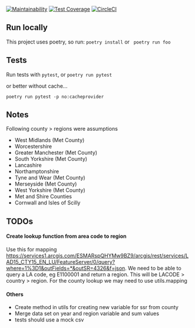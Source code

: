 [![Maintainability](https://api.codeclimate.com/v1/badges/368dc1652646431ef8ff/maintainability)](https://codeclimate.com/github/kevinhowbrook/county-to-region-mapping/maintainability) [![Test Coverage](https://api.codeclimate.com/v1/badges/368dc1652646431ef8ff/test_coverage)](https://codeclimate.com/github/kevinhowbrook/county-to-region-mapping/test_coverage) [![CircleCI](https://circleci.com/gh/kevinhowbrook/county-to-region-mapping.svg?style=svg)](https://circleci.com/gh/kevinhowbrook/county-to-region-mapping)

## Run locally

This project uses poetry, so run:
```poetry install```
or
``` poetry run foo```

## Tests

Run tests with `pytest`, or `poetry run pytest`

or better without cache...

```poetry run pytest -p no:cacheprovider```

## Notes

Following county > regions were assumptions
 - West Midlands (Met County)
 - Worcestershire
 - Greater Manchester (Met County)
 - South Yorkshire (Met County)
 - Lancashire
 - Northamptonshire
 - Tyne and Wear (Met County)
 - Merseyside (Met County)
 - West Yorkshire (Met County)
 - Met and Shire Counties
 - Cornwall and Isles of Scilly

## TODOs
#### Create lookup function from area code to region
Use this for mapping https://services1.arcgis.com/ESMARspQHYMw9BZ9/arcgis/rest/services/LAD15_CTY15_EN_LU/FeatureServer/0/query?where=1%3D1&outFields=*&outSR=4326&f=json.
We need to be able to query a LA code, eg E1100001 and return a region.
This will be LACODE > country > region.
For the county lookup we may need to use utils.mapping


#### Others
- Create method in utils for creating new variable for ssr from county
- Merge data set on year and region variable and sum values
- tests should use a mock csv
